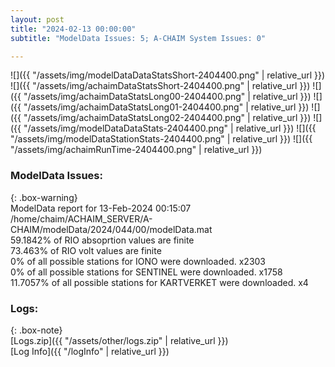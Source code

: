 ```yaml
---
layout: post
title: "2024-02-13 00:00:00"
subtitle: "ModelData Issues: 5; A-CHAIM System Issues: 0"

---
```


![]({{ "/assets/img/modelDataDataStatsShort-2404400.png" | relative_url }})
![]({{ "/assets/img/achaimDataStatsShort-2404400.png" | relative_url }})
![]({{ "/assets/img/achaimDataStatsLong00-2404400.png" | relative_url }})
![]({{ "/assets/img/achaimDataStatsLong01-2404400.png" | relative_url }})
![]({{ "/assets/img/achaimDataStatsLong02-2404400.png" | relative_url }})
![]({{ "/assets/img/modelDataDataStats-2404400.png" | relative_url }})
![]({{ "/assets/img/modelDataStationStats-2404400.png" | relative_url }})
![]({{ "/assets/img/achaimRunTime-2404400.png" | relative_url }})


### ModelData Issues:  
  
{: .box-warning}  
 ModelData report for 13-Feb-2024 00:15:07   
 /home/chaim/ACHAIM_SERVER/A-CHAIM/modelData/2024/044/00/modelData.mat   
 59.1842% of RIO absoprtion values are finite   
 73.463% of RIO volt values are finite   
 0% of all possible stations for IONO were downloaded. x2303   
 0% of all possible stations for SENTINEL were downloaded. x1758   
 11.7057% of all possible stations for KARTVERKET were downloaded. x4   
  


### Logs:  
  
{: .box-note}  
[Logs.zip]({{ "/assets/other/logs.zip" | relative_url }})  
[Log Info]({{ "/logInfo" | relative_url }})  
